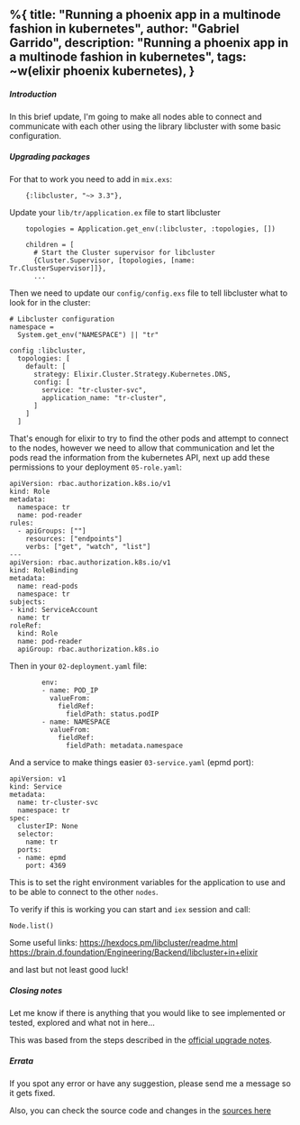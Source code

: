 %{
  title: "Running a phoenix app in a multinode fashion in kubernetes",
  author: "Gabriel Garrido",
  description: "Running a phoenix app in a multinode fashion in kubernetes",
  tags: ~w(elixir phoenix kubernetes),
}
---

##### **Introduction**
In this brief update, I'm going to make all nodes able to connect and communicate with each other using the library
libcluster with some basic configuration.

##### **Upgrading packages**
For that to work you need to add in `mix.exs`:
```shell
    {:libcluster, "~> 3.3"},
``` 

Update your `lib/tr/application.ex` file to start libcluster
```
    topologies = Application.get_env(:libcluster, :topologies, [])

    children = [
      # Start the Cluster supervisor for libcluster
      {Cluster.Supervisor, [topologies, [name: Tr.ClusterSupervisor]]},
      ...
```

Then we need to update our `config/config.exs` file to tell libcluster what to look for in the cluster:
```
# Libcluster configuration
namespace =
  System.get_env("NAMESPACE") || "tr"

config :libcluster,
  topologies: [
    default: [
      strategy: Elixir.Cluster.Strategy.Kubernetes.DNS,
      config: [
        service: "tr-cluster-svc",
        application_name: "tr-cluster",
      ]
    ]
  ]
```

That's enough for elixir to try to find the other pods and attempt to connect to the nodes, however we need to allow
that communication and let the pods read the information from the kubernetes API, next up add these permissions to your
deployment `05-role.yaml`:

```
apiVersion: rbac.authorization.k8s.io/v1
kind: Role
metadata:
  namespace: tr
  name: pod-reader
rules:
  - apiGroups: [""]
    resources: ["endpoints"]
    verbs: ["get", "watch", "list"]
---
apiVersion: rbac.authorization.k8s.io/v1
kind: RoleBinding
metadata:
  name: read-pods
  namespace: tr
subjects:
- kind: ServiceAccount
  name: tr
roleRef:
  kind: Role
  name: pod-reader
  apiGroup: rbac.authorization.k8s.io
```

Then in your `02-deployment.yaml` file:
```
        env:
        - name: POD_IP
          valueFrom:
            fieldRef:
              fieldPath: status.podIP
        - name: NAMESPACE
          valueFrom:
            fieldRef:
              fieldPath: metadata.namespace
```

And a service to make things easier `03-service.yaml` (epmd port):
```
apiVersion: v1
kind: Service
metadata:
  name: tr-cluster-svc
  namespace: tr
spec:
  clusterIP: None
  selector:
    name: tr
  ports:
  - name: epmd
    port: 4369
```

This is to set the right environment variables for the application to use and to be able to connect to the other
`nodes`.

To verify if this is working you can start and `iex` session and call:
```
Node.list()
```

Some useful links:
https://hexdocs.pm/libcluster/readme.html
https://brain.d.foundation/Engineering/Backend/libcluster+in+elixir

and last but not least good luck!

##### **Closing notes**
Let me know if there is anything that you would like to see implemented or tested, explored and what not in here...

This was based from the steps described in the [official upgrade notes]().

##### **Errata**
If you spot any error or have any suggestion, please send me a message so it gets fixed.

Also, you can check the source code and changes in the [sources here](https://github.com/kainlite/tr)
